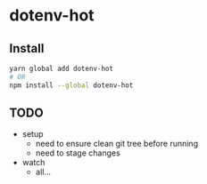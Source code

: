 # dotenv-hot


## Install

```bash
yarn global add dotenv-hot
# OR
npm install --global dotenv-hot
```

## TODO
- setup
  - need to ensure clean git tree before running
  - need to stage changes
- watch
  - all...

